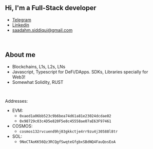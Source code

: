 ## Hi, I'm a Full-Stack developer

- <a href="https://t.me/saadjhk">Telegram</a>
- <a href="https://www.linkedin.com/in/saadjhk/">Linkedin</a>
- <a href="mailto:saadahm.siddiqui@gmail.com">saadahm.siddiqui@gmail.com</a>

</br>

## About me
- Blockchains, L1s, L2s, LNs
- Javascript, Typescript for DeFi/DApps. SDKs, Libraries specially for Web3! 
- Somewhat Solidity, RUST

</br>

Addresses:
- EVM:
  - `0xaed1a06bb523c9b6bea74d61a81e23024dcdae02`
  - `0x98729c03c4D5e820F5e8c45558ae07aE63F97461`
- COSMOS:
  - `cosmos132rvcuend9hj03gkkctje4rr9zu4j30588l8tr`
- SOL:
  - `9NoCTAoKK56Qz3RCQgfSwqteGfgbxSBdNQ4FauQosEoA`
<!-- ![My GitHub stats](https://github-readme-stats.vercel.app/api?username=saadjhk) -->
